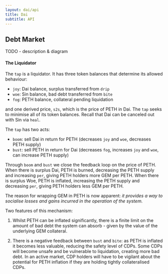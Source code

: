 ```yaml
---
layout: dai/api
title: Dai
subtitle: API
---
```


## Debt Market

TODO - description & diagram

#### The Liquidator

The `tap` is a liquidator. It has three token balances that determine its
allowed behaviour:

- `joy`: Dai balance, surplus transferred from `drip`
- `woe`: Sin balance, bad debt transferred from `bite`
- `fog`: PETH balance, collateral pending liquidation

and one derived price, `s2s`, which is the price of PETH in Dai. The `tap`
seeks to minimise all of its token balances. Recall that Dai can be canceled
out with Sin via `heal`.

The `tap` has two acts:

- `boom`: sell Dai in return for PETH (decreases `joy` and `woe`, decreases PETH
  supply)
- `bust`: sell PETH in return for Dai (decreases `fog`, increases `joy` and
  `woe`, can increase PETH supply)

Through `boom` and `bust` we close the feedback loop on the price of
PETH. When there is surplus Dai, PETH is burned, decreasing the PETH supply
and increasing `per`, giving PETH holders more GEM per PETH. When there is
surplus Woe, PETH is inflated, increasing the PETH supply and decreasing
`per`, giving PETH holders less GEM per PETH.

The reason for wrapping GEM in PETH is now apparent: *it provides a way
to socialise losses and gains incurred in the operation of the system.*

Two features of this mechanism:

1. Whilst PETH can be inflated significantly, there is a finite limit on
   the amount of bad debt the system can absorb - given by the value of
   the underlying GEM collateral.

2. There is a negative feedback between `bust` and `bite`: as PETH is
   inflated it becomes less valuable, reducing the safety level of CDPs.
   Some CDPs will become unsafe and be vulnerable to liquidation,
   creating more bad debt. In an active market, CDP holders will have to
   be vigilant about the potential for PETH inflation if they are holding
   tightly collateralised CDPs.

